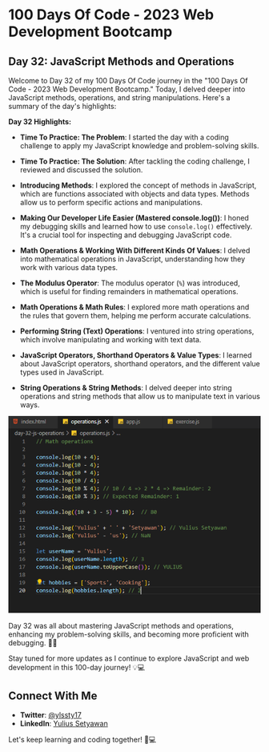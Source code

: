 # 100 Days Of Code - 2023 Web Development Bootcamp

## Day 32: JavaScript Methods and Operations

Welcome to Day 32 of my 100 Days Of Code journey in the "100 Days Of Code - 2023 Web Development Bootcamp." Today, I delved deeper into JavaScript methods, operations, and string manipulations. Here's a summary of the day's highlights:

**Day 32 Highlights:**

- **Time To Practice: The Problem**: I started the day with a coding challenge to apply my JavaScript knowledge and problem-solving skills.

- **Time To Practice: The Solution**: After tackling the coding challenge, I reviewed and discussed the solution.

- **Introducing Methods**: I explored the concept of methods in JavaScript, which are functions associated with objects and data types. Methods allow us to perform specific actions and manipulations.

- **Making Our Developer Life Easier (Mastered console.log())**: I honed my debugging skills and learned how to use `console.log()` effectively. It's a crucial tool for inspecting and debugging JavaScript code.

- **Math Operations & Working With Different Kinds Of Values**: I delved into mathematical operations in JavaScript, understanding how they work with various data types.

- **The Modulus Operator**: The modulus operator (`%`) was introduced, which is useful for finding remainders in mathematical operations.

- **Math Operations & Math Rules**: I explored more math operations and the rules that govern them, helping me perform accurate calculations.

- **Performing String (Text) Operations**: I ventured into string operations, which involve manipulating and working with text data.

- **JavaScript Operators, Shorthand Operators & Value Types**: I learned about JavaScript operators, shorthand operators, and the different value types used in JavaScript.

- **String Operations & String Methods**: I delved deeper into string operations and string methods that allow us to manipulate text in various ways.

![Day 32 Preview](preview.png)

Day 32 was all about mastering JavaScript methods and operations, enhancing my problem-solving skills, and becoming more proficient with debugging. 🚀🧩

Stay tuned for more updates as I continue to explore JavaScript and web development in this 100-day journey! 💡💻

## Connect With Me

- **Twitter**: [@ylssty17](https://twitter.com/ylssty17)
- **LinkedIn**: [Yulius Setyawan](https://linkedin.com/in/yulius17)

Let's keep learning and coding together! 🌟💻
